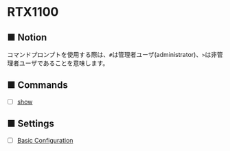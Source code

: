 # RTX1100
## ■ Notion
コマンドプロンプトを使用する際は、`#`は管理者ユーザ(administrator)、`>`は非管理者ユーザであることを意味します。

## ■ Commands
- [ ] [show](show)

## ■ Settings
- [ ] [Basic Configuration](Configuration)
